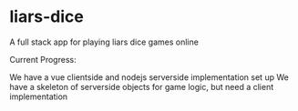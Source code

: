 # liars-dice
A full stack app for playing liars dice games online

Current Progress:

We have a vue clientside and nodejs serverside implementation set up
We have a skeleton of serverside objects for game logic, but need a client implementation
